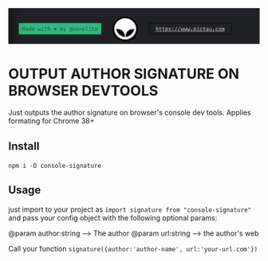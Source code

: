 <img src="https://github.com/xenolito/npm-console-signature/blob/cf62f79ef45b17f6a174b1697ea489400bfdd0a7/pictau-signature-example.png?raw=true">

# OUTPUT AUTHOR SIGNATURE ON BROWSER DEVTOOLS

Just outputs the author signature on browser's console dev tools.
Applies formating for Chrome 38+

## Install

`npm i -D console-signature`

## Usage

just import to your project as `import signature from "console-signature"` and pass your config object with the following optional params:

@param author:string --> The author
@param url:string --> the author's web

Call your function `signature({author:'author-name', url:'your-url.com'})`

